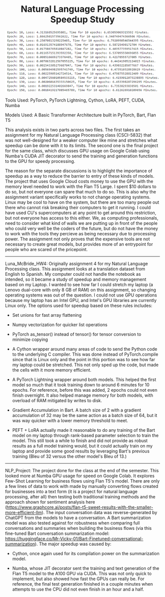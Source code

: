 <h1 align="center">
<b>Natural Language Processing Speedup Study</b>
</h1>

![Speed](https://github.com/Luna-McBride/Natural_Language_Processing_Speedup_Study/blob/main/Speed.png)

Tools Used: PyTorch, PyTorch Lightning, Cython, LoRA, PEFT, CUDA, Numba

Models Used: A Basic Transformer Architecture built in PyTorch, Bart, Flan T5

This analysis exists in two parts across two files. The first takes an assignment for my Natural Language Processing class (CSCI-5832) that was not well-designed for a weaker computer like mine and stretches what speedup can be done with it to its limits. The second one is the final project for the same class, which discusses GPU usage on Google Colab using Numba's CUDA JIT decorator to send the training and generation functions to the GPU for speedy processing.

The reason for the separate discussions is to highlight the importance of speedup as a way to reduce the barrier to entry of these kinds of models. The project that uses Google Cloud costs money to use the GPU with the memory level needed to work with the Flan T5 Large. I spent $10 dollars to do so, but not everyone can spare that much to do so. This is also why the assignment variant specifically works to not change operating systems. Linux may be cool to have on the system, but there are too many people out there who cannot risk breaking their computers to get it running. I could have used CU's supercomputers at any point to get around this restriction, but not everyone has access to this either. We, as computing professionals, need to consider what kind of walls we are putting up in front of the people who could very well be the coders of the future, but do not have the money to work with the tools they percieve as being necessary due to processing power. The assignment not only proves that the expensive tools are not necessary to create great models, but provides more of an entrypoint for people who are scared of the pricepoint.

---

Luna_McBride_HW4: Originally assignment 4 for my Natural Language Processing class. This assignment looks at a translation dataset from English to Spanish. My computer could not handle the notebook as intended, so it became a study of speedup and memory management based on my Laptop. I wanted to see how far I could stretch my laptop (a Lenovo dual-core with only 8 GB of RAM) on this assignment, so changing operating systems was out of the question. I could not use GPU operations because my laptop has an Intel GPU, and Intel's GPU libraries are currently Linux only. The options used for speedup based on these rules includes: 

- Set unions for fast array flattening

- Numpy vectorization for quicker list operations

- PyTorch as_tensor() instead of tensor() for tensor conversion to minimize copying

- A Cython wrapper around many areas of code to send the Python code to the underlying C compiler. This was done instead of PyTorch.compile since that is Linux only and the point in this portion was to see how far my laptop could be stretched. This not only sped up the code, but made the cells with it more memory efficient.

- A PyTorch Lightning wrapper around both models. This helped the first model so much that it took training down to around 6 minutes for 10 epochs. For reference, before this was added, 2 epochs could not even finish overnight. It also helped manage memory for both models, with overload of RAM mitigated by writes to disk.

- Gradient Accumulation in Bart. A batch size of 2 with a gradient accumulation of 32 may be the same action as a batch size of 64, but it was way quicker with a lower memory threshold to meet.

- PEFT + LoRA actually made it reasonable to do any training of the Bart model on my laptop through rank-based parameter selection to train the model. This still took a while to finish and did not provide as robust results as a full model training would, but it could actually train on my laptop and provide some good results by leveraging Bart's previous training (Bleu of 32 versus the other model's Bleu of 13.)

---

NLP_Project: The project done for the class at the end of the semester. This looked more at Numba GPU usage for speed on Google Colab. It explores Few-Shot Learning for business flows using Flan T5's model. There are only a few lines of data to work with made by manually converting flows created for businesses into a text form (it is a project for natural language processing, after all) then testing both traditional training methods and the approach shown for sentiment analysis here (https://www.graphcore.ai/posts/flan-t5-sweet-results-with-the-smaller-more-efficient-llm). The input conversation data was reverse-generated by ChatGPT from the models to have a conversation. A Bart summarization model was also tested against for robustness when comparing full conversations and summaries when building the business flows (via this fine-tuned Bart conversation summarization model: https://huggingface.co/Mr-Vicky-01/Bart-Finetuned-conversational-summarization). The major speedup was caused by:

- Cython, once again used for its compilation power on the summarization model.

- Numba, whose JIT decorator sent the training and text generation of the Flan T5 model to the A100 GPU via CUDA. This was not only quick to implement, but also showed how fast the GPUs can really be. For reference, the final test generation finished in a couple minutes when attempts to use the CPU did not even finish in an hour and a half.
